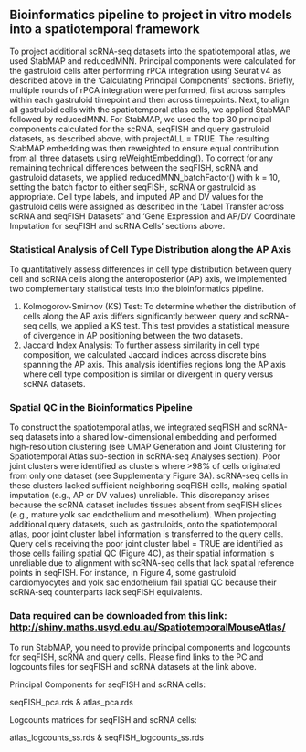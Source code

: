 ## Bioinformatics pipeline to project in vitro models into a spatiotemporal framework

To project additional scRNA-seq datasets into the spatiotemporal atlas, we used StabMAP and reducedMNN. Principal components were calculated for the gastruloid cells after performing rPCA integration using Seurat v4 as described above in the ‘Calculating Principal Components’ sections. Briefly, multiple rounds of rPCA integration were performed, first across samples within each gastruloid timepoint and then across timepoints. Next, to align all gastruloid cells with the spatiotemporal atlas cells, we applied StabMAP followed by reducedMNN. For StabMAP, we used the top 30 principal components calculated for the scRNA, seqFISH and query gastruloid datasets, as described above, with projectALL = TRUE. The resulting StabMAP embedding was then reweighted to ensure equal contribution from all three datasets using reWeightEmbedding(). To correct for any remaining technical differences between the seqFISH, scRNA and gastruloid datasets, we applied reducedMNN_batchFactor() with k = 10, setting the batch factor to either seqFISH, scRNA or gastruloid as appropriate. Cell type labels, and imputed AP and DV values for the gastruloid cells were assigned as described in the ‘Label Transfer across scRNA and seqFISH Datasets” and ‘Gene Expression and AP/DV Coordinate Imputation for seqFISH and scRNA Cells’ sections above. 

### Statistical Analysis of Cell Type Distribution along the AP Axis

To quantitatively assess differences in cell type distribution between query cell and scRNA cells along the anteroposterior (AP) axis, we implemented two complementary statistical tests into the bioinformatics pipeline. 
1.	Kolmogorov-Smirnov (KS) Test: To determine whether the distribution of cells along the AP axis differs significantly between query and scRNA-seq cells, we applied a KS test. This test provides a statistical measure of divergence in AP positioning between the two datasets. 
2.	Jaccard Index Analysis: To further assess similarity in cell type composition, we calculated Jaccard indices across discrete bins spanning the AP axis. This analysis identifies regions long the AP axis where cell type composition is similar or divergent in query versus scRNA datasets.



### Spatial QC in the Bioinformatics Pipeline

To construct the spatiotemporal atlas, we integrated seqFISH and scRNA-seq datasets into a shared low-dimensional embedding and performed high-resolution clustering (see UMAP Generation and Joint Clustering for Spatiotemporal Atlas sub-section in scRNA-seq Analyses section). Poor joint clusters were identified as clusters where >98% of cells originated from only one dataset (see Supplementary Figure 3A). scRNA-seq cells in these clusters lacked sufficient neighboring seqFISH cells, making spatial imputation (e.g., AP or DV values) unreliable. This discrepancy arises because the scRNA dataset includes tissues absent from seqFISH slices (e.g., mature yolk sac endothelium and mesothelium). When projecting additional query datasets, such as gastruloids, onto the spatiotemporal atlas, poor joint cluster label information is transferred to the query cells. Query cells receiving the poor joint cluster label = TRUE are identified as those cells failing spatial QC (Figure 4C), as their spatial information is unreliable due to alignment with scRNA-seq cells that lack spatial reference points in seqFISH. For instance, in Figure 4, some gastruloid cardiomyocytes and yolk sac endothelium fail spatial QC because their scRNA-seq counterparts lack seqFISH equivalents. 

### Data required can be downloaded from this link: http://shiny.maths.usyd.edu.au/SpatiotemporalMouseAtlas/

To run StabMAP, you need to provide principal components and logcounts for seqFISH, scRNA and query cells. 
Please find  links to the PC and logcounts files for seqFISH and scRNA datasets at the link above.

Principal Components for seqFISH and scRNA cells:

seqFISH_pca.rds &
atlas_pca.rds

Logcounts matrices for seqFISH and scRNA cells:

atlas_logcounts_ss.rds &
seqFISH_logcounts_ss.rds
